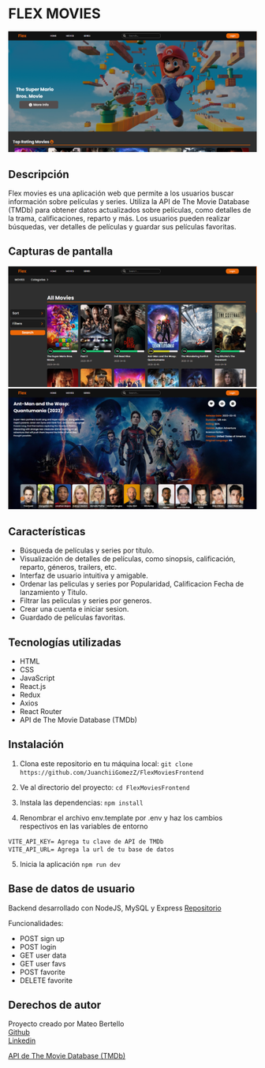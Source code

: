 # FLEX MOVIES

![Flex movies](./src/assets/readme/home.png)

## Descripción

Flex movies es una aplicación web que permite a los usuarios buscar información sobre películas y series. Utiliza la API de The Movie Database (TMDb) para obtener datos actualizados sobre películas, como detalles de la trama, calificaciones, reparto y más. Los usuarios pueden realizar búsquedas, ver detalles de películas y guardar sus películas favoritas.

## Capturas de pantalla

![Movies](./src/assets/readme/movies.png)
![Detail](./src/assets/readme/detail.png)

## Características

- Búsqueda de películas y series por título.
- Visualización de detalles de películas, como sinopsis, calificación, reparto, géneros, trailers, etc.
- Interfaz de usuario intuitiva y amigable.
- Ordenar las peliculas y series por Popularidad, Calificacion Fecha de lanzamiento y Titulo.
- Filtrar las peliculas y series por generos.
- Crear una cuenta e iniciar sesion.
- Guardado de películas favoritas.

## Tecnologías utilizadas

- HTML
- CSS
- JavaScript
- React.js
- Redux
- Axios
- React Router
- API de The Movie Database (TMDb)

## Instalación

1. Clona este repositorio en tu máquina local: `git clone https://github.com/JuanchiiGomezZ/FlexMoviesFrontend`

2. Ve al directorio del proyecto: `cd FlexMoviesFrontend`

3. Instala las dependencias: `npm install`

4. Renombrar el archivo env.template por .env y haz los cambios respectivos en las variables de entorno

```
VITE_API_KEY= Agrega tu clave de API de TMDb
VITE_API_URL= Agrega la url de tu base de datos
```

5. Inicia la aplicación `npm run dev`

## Base de datos de usuario

Backend desarrollado con NodeJS, MySQL y Express [Repositorio](https://github.com/JuanchiiGomezZ/FlexMoviesBackend)

Funcionalidades:

- POST sign up
- POST login
- GET user data
- GET user favs
- POST favorite
- DELETE favorite


## Derechos de autor

Proyecto creado por Mateo Bertello  
[Github](https://github.com/JuanchiiGomezZ)  
[Linkedin](https://www.linkedin.com/in/juan-manuel-gomez-omil/)

[API de The Movie Database (TMDb)](https://www.themoviedb.org/?language=es)
